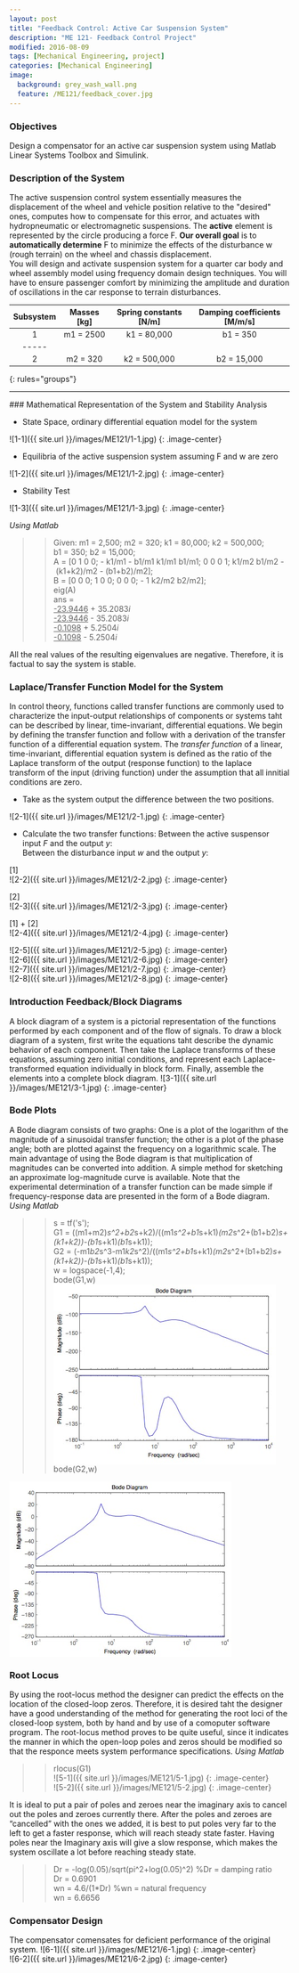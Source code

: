 ```yaml
---
layout: post
title: "Feedback Control: Active Car Suspension System"
description: "ME 121- Feedback Control Project"
modified: 2016-08-09
tags: [Mechanical Engineering, project]
categories: [Mechanical Engineering]
image:
  background: grey_wash_wall.png
  feature: /ME121/feedback_cover.jpg
---
```

<style>
hr{
	border: 0;
    height: 1px;
    background-image: linear-gradient(to right, rgba(0, 0, 0, 0), rgba(0, 0, 0, 0.75), rgba(0, 0, 0, 0));
}
</style>

### Objectives
Design a compensator for an active car suspension system using Matlab Linear Systems Toolbox and Simulink.

<!-- more -->

### Description of the System
The active suspension control system essentially measures the displacement of the wheel and vehicle position relative to the "desired" ones, computes how to compensate for this error, and actuates with hydropneumatic or electromagnetic suspensions.  The **active** element is represented by the circle producing a force F.  **Our overall goal** is to **automatically determine** F to minimize the effects of the disturbance w (rough terrain) on the wheel and chassis displacement.<br/>
You will design and activate suspension system for a quarter car body and wheel assembly model using frequency domain design techniques.  You will have to ensure passenger comfort by minimizing the amplitude and duration of oscillations in the car response to terrain disturbances.

| Subsystem | Masses [kg] | Spring constants [N/m]| Damping coefficients [M/m/s] |
|:---------:|:-----------:|:---------------------:|:----------------------------:|
|     1     |  m1 = 2500  |      k1 = 80,000      |           b1 = 350           |
|-----
|     2     |  m2 = 320   |      k2 = 500,000     |           b2 = 15,000        |
{: rules="groups"}

<hr>
### Mathematical Representation of the System and Stability Analysis

* State Space, ordinary differential equation model for the system

![1-1]({{ site.url }}/images/ME121/1-1.jpg)
{: .image-center}

* Equilibria of the active suspension system assuming F and w are zero

![1-2]({{ site.url }}/images/ME121/1-2.jpg)
{: .image-center}

* Stability Test<br/>

![1-3]({{ site.url }}/images/ME121/1-3.jpg)
{: .image-center} <br/>

<cite>Using Matlab</cite><br/>

>>Given: m1&nbsp;=&nbsp;2,500; m2&nbsp;=&nbsp;320; k1&nbsp;=&nbsp;80,000; k2&nbsp;=&nbsp;500,000; b1&nbsp;=&nbsp;350; b2&nbsp;=&nbsp;15,000;<br/>
A = [0 1 0 0; -&nbsp;k1/m1 -&nbsp;b1/m1 k1/m1 b1/m1; 0 0 0 1; k1/m2 b1/m2 -&nbsp;(k1+k2)/m2 -&nbsp;(b1+b2)/m2];<br/>
B = [0 0 0; 1 0 0; 0 0 0; -&nbsp;1 k2/m2 b2/m2];<br/>
>>eig(A)<br/>
ans = <br/>
<u>-23.9446</u> + 35.2083<cite>i</cite><br/>
<u>-23.9446</u> - 35.2083<cite>i</cite><br/>
<u>-0.1098</u> + 5.2504<cite>i</cite><br/>
<u>-0.1098</u> - 5.2504<cite>i</cite><br/>


All the real values of the resulting eigenvalues are negative.  Therefore, it is factual to say the system is stable.

### Laplace/Transfer Function Model for the System
In control theory, functions called transfer functions are commonly used to characterize the input-output relationships of components or systems taht can be described by linear, time-invariant, differential equations.  We begin by defining the transfer function and follow with a derivation of the transfer function of a differential equation system.  The <cite>transfer function</cite> of a linear, time-invariant, differential equation system is defined as the ratio of the Laplace transform of the output (response function) to the laplace transform of the input (driving function) under the assumption that all innitial conditions are zero.

* Take as the system output the difference between the two positions.

![2-1]({{ site.url }}/images/ME121/2-1.jpg)
{: .image-center}

* Calculate the two transfer functions:
	Between the active suspensor input <cite>F</cite> and the output <cite>y</cite>:<br/>
	Between the disturbance input <cite>w</cite> and the output <cite>y</cite>:<br/>

[1]<br/>
![2-2]({{ site.url }}/images/ME121/2-2.jpg)
{: .image-center}

[2]<br/>
![2-3]({{ site.url }}/images/ME121/2-3.jpg)
{: .image-center}

[1] + [2]<br/>
![2-4]({{ site.url }}/images/ME121/2-4.jpg)
{: .image-center} <br/>

![2-5]({{ site.url }}/images/ME121/2-5.jpg)
{: .image-center} <br/>
![2-6]({{ site.url }}/images/ME121/2-6.jpg)
{: .image-center} <br/>
![2-7]({{ site.url }}/images/ME121/2-7.jpg)
{: .image-center} <br/>
![2-8]({{ site.url }}/images/ME121/2-8.jpg)
{: .image-center} <br/>

### Introduction Feedback/Block Diagrams
A block diagram of a system is a pictorial representation of the functions performed by each component and of the flow of signals.
To draw a block diagram of a system, first write the equations taht describe the dynamic behavior of each component.  Then take the Laplace transforms of these equations, assuming zero initial conditions, and represent each Laplace-transformed equation individually in block form.  Finally, assemble the elements into a complete block diagram.
![3-1]({{ site.url }}/images/ME121/3-1.jpg)
{: .image-center} <br/>

### Bode Plots
A Bode diagram consists of two graphs: One is a plot of the logarithm of the magnitude of a sinusoidal transfer function; the other is a plot of the phase angle; both are plotted against the frequency on a logarithmic scale.  The main advantage of using the Bode diagram is that multiplication of magnitudes can be converted into addition.  A simple method for sketching an approximate log-magnitude curve is available.  Note that the experimental determination of a transfer function can be made simple if frequency-response data are presented in the form of a Bode diagram.
<cite>Using Matlab</cite><br/>

>>s = tf('s');<br/>
G1 = ((m1+m2)*s^2+b2*s+k2)/((m1*s^2+b1*s+k1)*(m2*s^2+(b1+b2)*s+(k1+k2))-(b1*s+k1)*(b1*s+k1));<br/>
G2 = (-m1*b2*s^3-m1*k2*s^2)/((m1*s^2+b1*s+k1)*(m2*s^2+(b1+b2)*s+(k1+k2))-(b1*s+k1)*(b1*s+k1));<br/>
w = logspace(-1,4);<br/>
bode(G1,w)<br/>
<img src="/images/ME121/4-1.jpg" align="middle"><br/>
bode(G2,w)<br/>
<img src="/images/ME121/4-2.jpg" align="middle">

### Root Locus
By using the root-locus method the designer can predict the effects on the location of the closed-loop zeros.  Therefore, it is desired taht the designer have a good understanding of the method for generating the root loci of the closed-loop system, both by hand and by use of a comoputer software program.  The root-locus method proves to be quite useful, since it indicates the manner in which the open-loop poles and zeros should be modified so that the responce meets system performance specifications.
<cite>Using Matlab</cite><br/>

>>rlocus(G1)<br/>
![5-1]({{ site.url }}/images/ME121/5-1.jpg)
{: .image-center} <br/>
![5-2]({{ site.url }}/images/ME121/5-2.jpg)
{: .image-center} <br/>

It is ideal to put a pair of poles and zeroes near the imaginary axis to cancel out the poles and zeroes currently there.  After the poles and zeroes are “cancelled” with the ones we added, it is best to put poles very far to the left to get a faster response, which will reach steady state faster.  Having poles near the Imaginary axis will give a slow response, which makes the system oscillate a lot before reaching steady state.<br/>
>> Dr = -log(0.05)/sqrt(pi^2+log(0.05)^2) %Dr&nbsp;=&nbsp;damping ratio<br/>
Dr = 0.6901<br/>
>> wn = 4.6/(1*Dr) %wn&nbsp;=&nbsp;natural frequency<br/>
wn = 6.6656

### Compensator Design
The compensator comensates for deficient performance of the original system.
![6-1]({{ site.url }}/images/ME121/6-1.jpg)
{: .image-center} <br/>
![6-2]({{ site.url }}/images/ME121/6-2.jpg)
{: .image-center}